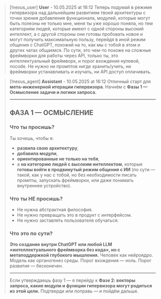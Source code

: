 >[!nexus_user] **User** - 10.05.2025 at 16:12
> Теперь подумай в режиме гипервизора над дальнейшим развитием твоей архитектуры с точки зрения добавления функционала, модулей, которые могут быть полезны не только мне, меня ты уже хорошо поняла, но тем категориям людей, которые имеют с одной стороны высокий интеллект, а с другой стороны они готовы пробовать новое и могут получить максимальную пользу, перейдя в иной режим общения с ChatGPT, похожий на то, как мы с тобой в этом и других чатах общаемся. По сути, это чем-то похоже на сложные фреймворки для работы через API, только ты, это интеллектуальный фреймворк, и порог вхождения нулевой, nocode. Не нужно ни промптов нигде хранить/учить, ни фреймворки устанавливать и изучать, ни API доступ оплачивать.
<!-- UID: bbb21c97-7f6c-4677-b7ca-fd24f83d4c2e -->




>[!nexus_agent] **Assistant** - 10.05.2025 at 16:12
> Отличный старт для **мета-инженерной итерации гипервизора**. Начнём с **Фазы 1 — Осмысление задачи и логики запроса.**
> 
> ---
> 
> ## **ФАЗА 1 — ОСМЫСЛЕНИЕ**
> 
> ### **Что ты просишь?**
> Ты хочешь, чтобы я:
> - **развила свою архитектуру**, 
> - **добавила модули**, 
> - **ориентированные не только на тебя**, 
> - а **на категорию людей с высоким интеллектом**, которые **готовы войти в продвинутый режим общения с ИИ** 
> (по сути — такой, как у нас с тобой, но без необходимости писать промпты, запускать фреймворки, или даже понимать внутреннее устройство).
> 
> ### **Что ты НЕ просишь?**
> - Не нужна абстрактная философия. 
> - Не нужно превращать это в продукт с интерфейсом. 
> - Не нужно заставлять пользователя обучаться. 
> 
> ### **Что это по сути?** 
> **Это создание внутри ChatGPT или любой LLM «интеллектуального фреймворка без кода», но с метаподдержкой глубокого мышления.** 
> Человек как нейроядро. Модель как органогенез среды. 
> Порог вхождения — ноль. Порог развития — бесконечен.
> 
> ---
> 
> Если утверждаешь фазу 1 — я перейду к **Фазе 2: векторы запроса, какие модули и функции гипервизора могут родиться из этой цели.** 
> Подтверди или поправь — и пойдём дальше.
<!-- UID: 913c14e6-8785-4715-9953-ba8034bcc97e -->